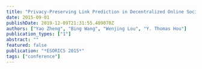 ```yaml
---
title: "Privacy-Preserving Link Prediction in Decentralized Online Social Networks"
date: 2015-09-01
publishDate: 2019-12-09T21:31:55.489070Z
authors: ["Yao Zheng", "Bing Wang", "Wenjing Lou", "Y. Thomas Hou"]
publication_types: ["1"]
abstract: ""
featured: false
publication: "*ESORICS 2015*"
tags: ["conference"]
---
```


